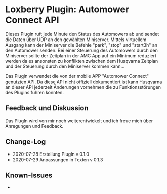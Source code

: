 # Loxberry Plugin: Automower Connect API
Dieses Plugin ruft jede Minute den Status des Automowers ab und sendet die Daten über UDP an den gewählten Miniserver. Mittels virtuellem Ausgang kann der Miniserver die Befehle "park", "stop" und "start3h" an den Automower senden. Bei einer Steuerung des Automowers durch den Miniserver sollte der Zeitplan in der AMC App auf ein Minimum reduziert werden da es ansonsten zu konflikten zwischen dem Husqvarna Zeitplan und der Steuerung durch den Miniserver kommen kann...

Das Plugin verwendet die von der mobile APP "Automower Connect" genutzten API. Da diese API nicht offiziell dokumentiert ist kann Husqvarna an dieser API jederzeit Änderungen vornehmen die zu Funktionsstörungen des Plugins führen könnten.

## Feedback und Diskussion
Das PlugIn wird von mir noch weiterentwickelt und ich freue mich über Anregungen und Feedback. 

## Change-Log
- 2020-07-28  Erstellung PlugIn v 0.1.0
- 2020-07-29  Anpassungen in Texten v 0.1.3

## Known-Issues
- 

